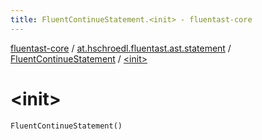 ```yaml
---
title: FluentContinueStatement.<init> - fluentast-core
---
```


[fluentast-core](../../index.html) / [at.hschroedl.fluentast.ast.statement](../index.html) / [FluentContinueStatement](index.html) / [&lt;init&gt;](.)

# &lt;init&gt;

`FluentContinueStatement()`